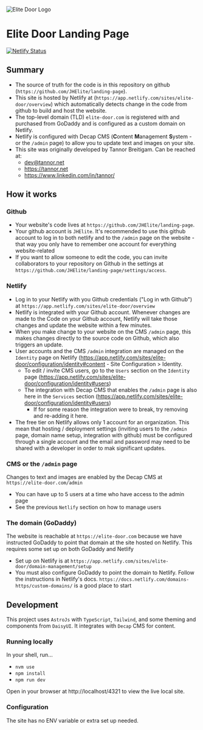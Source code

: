 ![Elite Door Logo](https://elite-door.netlify.app/logo.svg)
# Elite Door Landing Page

[![Netlify Status](https://api.netlify.com/api/v1/badges/93d59538-1193-412e-b5b7-410324ff4f08/deploy-status)](https://app.netlify.com/sites/elite-door/deploys)

## Summary

- The source of truth for the code is in this repository on github (`https://github.com/JHElite/landing-page`).
- This site is hosted by Netlify at (`https://app.netlify.com/sites/elite-door/overview`) which automatically detects change in the code from github to build and host the website.
- The top-level domain (TLD) `elite-door.com` is registered with and purchased from GoDaddy and is configured as a custom domain on Netlify.
- Netlify is configured with Decap CMS (**C**ontent **M**anagement **S**ystem - or the `/admin` page) to allow you to update text and images on your site.
- This site was originally developed by Tannor Breitigam. Can be reached at:
  - dev@tannor.net
  - https://tannor.net
  - https://www.linkedin.com/in/tannor/

## How it works

### Github

- Your website's code lives at `https://github.com/JHElite/landing-page`.
- Your github account is `JHElite`. It's recommended to use this github account to log in to both netlify and to the `/admin` page on the website - that way you only have to remember one account for everything website-related
- If you want to allow someone to edit the code, you can invite collaborators to your repository on Github in the settings at `https://github.com/JHElite/landing-page/settings/access`.

### Netlify

- Log in to your Netlify with you Github credentials ("Log in wth Github") at `https://app.netlify.com/sites/elite-door/overview`
- Netlify is integrated with your Github account. Whenever changes are made to the Code on your Github account, Netlify will take those changes and update the website within a few minutes.
- When you make change to your website on the CMS `/admin` page, this makes changes directly to the source code on Github, which also triggers an update.
- User accounts and the CMS `/admin` integration are managed on the `Identity` page on Netlify (https://app.netlify.com/sites/elite-door/configuration/identity#content - Site Configuration > Identity.
  - To edit / invite CMS users, go to the `Users` section on the `Identity` page (https://app.netlify.com/sites/elite-door/configuration/identity#users)
  - The integration with Decap CMS that enables the `/admin` page is also here in the `Services` section (https://app.netlify.com/sites/elite-door/configuration/identity#users)
    - If for some reason the integration were to break, try removing and re-adding it here.
- The free tier on Netlify allows only 1 account for an organization. This mean that hosting / deployment settings (inviting users to the `/admin` page, domain name setup, integration with github) must be configured through a single account and the email and password may need to be shared with a developer in order to mak significant updates.

### CMS or the `/admin` page

Changes to text and images are enabled by the Decap CMS at `https://elite-door.com/admin`

- You can have up to 5 users at a time who have access to the admin page
- See the previous `Netlify` section on how to manage users

### The domain (GoDaddy)

The website is reachable at `https://elite-door.com` because we have instructed GoDaddy to point that domain at the site hosted on Netlify. This requires some set up on both GoDaddy and Netlify

- Set up on Netlify is at `https://app.netlify.com/sites/elite-door/domain-management/setup`
- You must also configure GoDaddy to point the domain to Netlify. Follow the instructions in Netlify's docs. `https://docs.netlify.com/domains-https/custom-domains/` is a good place to start

## Development

This project uses `AstroJs` with `TypeScript`, `Tailwind`, and some theming and components from `DaisyUI`. It integrates with `Decap` CMS for content.

### Running locally

In your shell, run...

- `nvm use`
- `npm install`
- `npm run dev`

Open in your browser at http://localhost/4321 to view the live local site.

### Configuration

The site has no ENV variable or extra set up needed.
